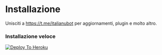 # Installazione
Unisciti a https://t.me/italianubot per aggiornamenti, plugin e molto altro.
### Installazione veloce

[![Deploy To Heroku](https://www.herokucdn.com/deploy/button.svg)](https://heroku.com/deploy)
